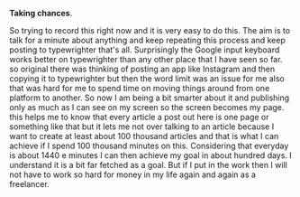 **Taking chances**.

So trying to record this right now and it is very easy to do this. The aim is to talk for a minute about anything and keep repeating this process and keep posting to typewrighter that's all. Surprisingly the Google input keyboard works better on typewrighter than any other place that I have seen so far. so original there was thinking of posting an app like Instagram and then copying it to typewrighter but then the word limit was an issue for me also that was hard for me to spend time on moving things around from one platform to another. So now I am being a bit smarter about it and publishing only as much as I can see on my screen so the screen becomes my page. this helps me to know that every article a post out here is one page or something like that but it lets me not over talking to an article because I want to create at least about 100 thousand articles and that is what I can achieve if I spend 100 thousand minutes on this. Considering that everyday is about 1440 e minutes I can then achieve my goal in about hundred days. I understand it is a bit far fetched as a goal. But if I put in the work then I will not have to work so hard for money in my life again and again as a freelancer.
